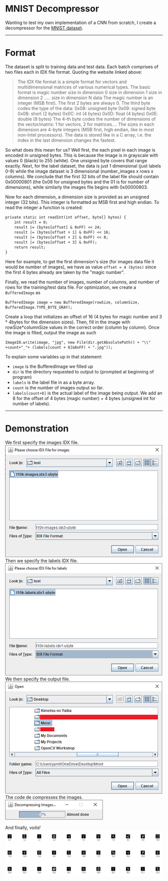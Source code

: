 # MNIST Decompressor

Wanting to test my own implementation of a CNN from scratch, I create a decompressor for the [MNIST dataset](http://yann.lecun.com/exdb/mnist/).

---
# Format

The dataset is split to training data and test data.
Each batch comprises of two files each in IDX file format.
Quoting the website linked above:
>The IDX file format is a simple format for vectors and multidimensional matrices of various numerical types. 
The basic format is 
magic number 
size in dimension 0 
size in dimension 1 
size in dimension 2 
..... 
size in dimension N 
data 
The magic number is an integer (MSB first). The first 2 bytes are always 0. 
The third byte codes the type of the data: 
0x08: unsigned byte 
0x09: signed byte 
0x0B: short (2 bytes) 
0x0C: int (4 bytes) 
0x0D: float (4 bytes) 
0x0E: double (8 bytes) 
The 4-th byte codes the number of dimensions of the vector/matrix: 1 for vectors, 2 for matrices.... 
The sizes in each dimension are 4-byte integers (MSB first, high endian, like in most non-Intel processors). 
The data is stored like in a C array, i.e. the index in the last dimension changes the fastest. 

So what does this mean for us?
Well first, the each pixel in each image is encoded in unsigned bytes. This is because the image is in grayscale with values 0 (black) to 255 (white). One unsigned byte covers that range exactly.
Next, for the label dataset, the data is just 1 dimensional (just labels 0-9) while the image dataset is 3 dimensional (number_images x rows x columns).
We conclude that the first 32 bits of the label file should contain 0x00000801 (the 0x08 for unsigned bytes and the 01 is for number of dimensions), while similarly the images file begins with 0x00000803.

Now for each dimension, a dimension size is provided as an unsigned integer (32 bits). This integer is formatted as MSB first and high endian. To read the integer a function is created:

    private static int readInt(int offset, byte[] bytes) {
		int result = 0;
		result |= (bytes[offset] & 0xFF) << 24;
		result |= (bytes[offset + 1] & 0xFF) << 16;
		result |= (bytes[offset + 2] & 0xFF) << 8;
		result |= (bytes[offset + 3] & 0xFF);
		return result;
	}
Here for example, to get the first dimension's size (for images data file it would be number of images), we have as value ```offset = 4 (bytes)``` since the first 4 bytes already are taken by the "magic number".

Finally, we read the number of images, number of columns, and number of rows for the training/test data file.
For optimization, we create a ``BufferedImage`` as
    
    BufferedImage image = new BufferedImage(rowSize, columnSize, BufferedImage.TYPE_BYTE_GRAY);
Create a loop that initializes an offset of 16 (4 bytes for magic number and 3 * 4bytes for the dimension sizes).
Then, fill in the image with rowSize*columnSize values in the correct order (column by column). Once the image is filled, output the image as such

    ImageIO.write(image, "jpg", new File(dir.getAbsolutePath() + "\\" +count+"_"+ (labels[count + 8]&0xFF) + ".jpg"));
    
To explain some variables up in that statement:
- ``image`` is the BufferedImage we filled up
- ``dir`` is the directory requested to output to (prompted at beginning of program)
- ``labels`` is the label file in as a byte array.
- ``count`` is the number of images output so far.
- ``labels[count+8]`` is the actual label of the image being output. We add an 8 for the offset of 4 bytes (magic number) + 4 bytes (unsigned int for number of labels).
---
# Demonstration
We first specify the images IDX file.
![image](./images/image.PNG)
Then we specify the labels IDX file.
![label](./images/label.PNG)
We then specify the output file.
![output](./images/output.PNG)
The code de compresses the images.
![processing](./images/processing.PNG)

And finally, *voila!*
![final](./images/final.PNG)

